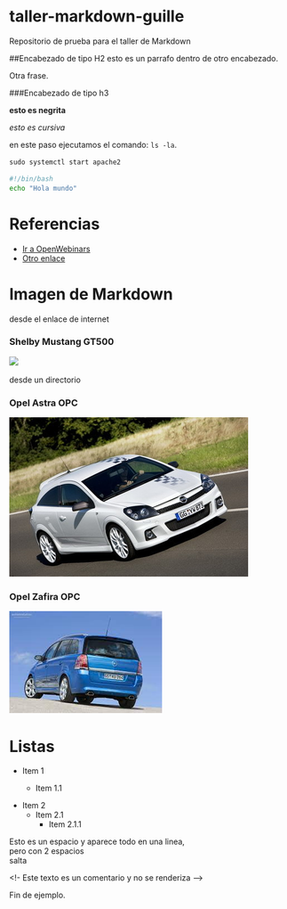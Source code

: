 # taller-markdown-guille
Repositorio de prueba para el taller de Markdown

##Encabezado de tipo H2
esto es un parrafo dentro de otro encabezado.

Otra frase.

###Encabezado de tipo h3

**esto es negrita**

*esto es cursiva*

en este paso ejecutamos el comando: `ls -la`.

```
sudo systemctl start apache2
```

```bash
#!/bin/bash
echo "Hola mundo"
```

# Referencias
 - [Ir a OpenWebinars](https://openwebinars.net)
 - [Otro enlace][2]

 [2]: https://openwebinars.net


# Imagen de Markdown

desde el enlace de internet

### Shelby Mustang GT500

 ![](https://s.yimg.com/os/creatr-uploaded-images/2019-10/7ac42b50-f9c9-11e9-b77b-ec90e28ff5c2)


desde un directorio

### Opel Astra OPC

![](/imagenes/astraopc.jpg)

### Opel Zafira OPC

![](/imagenes/zafiraopc.jfif)


# Listas

* Item 1

    * Item 1.1

- Item 2
    - Item 2.1
        - Item 2.1.1


Esto es un espacio y 
aparece todo en una linea,  
pero con 2 espacios  
salta



<!- Este texto es un comentario y no se renderiza -->

Fin de ejemplo.